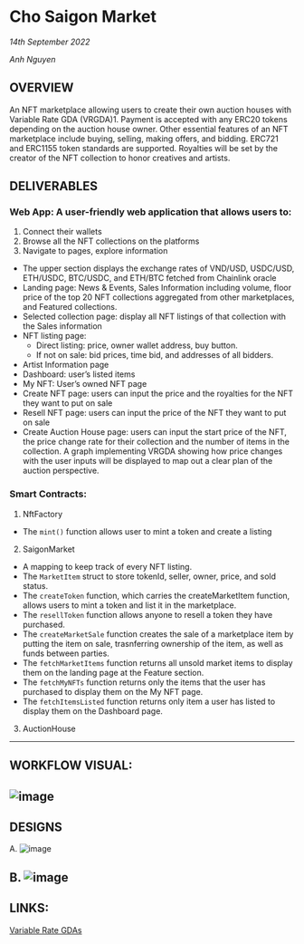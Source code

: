 
# Cho Saigon Market
_14th September 2022_

_Anh Nguyen_

## OVERVIEW
An NFT marketplace allowing users to create their own auction houses with Variable Rate GDA (VRGDA)1. Payment is accepted with any ERC20 tokens depending on the auction house owner. Other essential features of an NFT marketplace include buying, selling, making offers, and bidding. ERC721 and ERC1155 token standards are supported. Royalties will be set by the creator of the NFT collection to honor creatives and artists.

## DELIVERABLES

### Web App: A user-friendly web application that allows users to:
  1. Connect their wallets
  2. Browse all the NFT collections on the platforms
  3. Navigate to pages, explore information
  - The upper section displays the exchange rates of VND/USD, USDC/USD, ETH/USDC, BTC/USDC, and ETH/BTC fetched from Chainlink oracle
  - Landing page: News & Events, Sales Information including volume, floor price of the top 20 NFT collections aggregated from other marketplaces, and Featured collections.
  - Selected collection page: display all NFT listings of that collection with the Sales information
  - NFT listing page: 
    - Direct listing: price, owner wallet address, buy button.
    - If not on sale: bid prices, time bid, and addresses of all bidders.
  - Artist Information page
  - Dashboard: user’s listed items
  - My NFT: User’s owned NFT page
  - Create NFT page: users can input the price and the royalties for the NFT they want to put on sale
  - Resell NFT page: users can input the price of the NFT they want to put on sale
  - Create Auction House page: users can input the start price of the NFT, the price change rate for their collection and the number of items in the collection. A graph implementing VRGDA showing how price changes with the user inputs will be displayed to map out a clear plan of the auction perspective.  

### Smart Contracts: 
  
  1. NftFactory
  - The `mint()` function allows user to mint a token and create a listing


  2. SaigonMarket

  - A mapping to keep track of every NFT listing. 
  - The `MarketItem` struct to store tokenId, seller, owner, price, and sold status.
  - The `createToken` function, which carries the createMarketItem function, allows users to mint a token and list it in the marketplace.
  - The `resellToken` function allows anyone to resell a token they have purchased. 
  - The `createMarketSale` function creates the sale of a marketplace item by putting the item on sale, trasnferring ownership of the item, as well as funds between parties.
  - The `fetchMarketItems` function returns all unsold market items to display them on the landing page at the Feature section.
  - The `fetchMyNFTs` function returns only the items that the user has purchased to display them on the My NFT page.
  - The `fetchItemsListed` function returns only item a user has listed to display them on the Dashboard page.

  3. AuctionHouse 
------

## WORKFLOW VISUAL:

![image](https://user-images.githubusercontent.com/48362877/190517243-f216dad0-0d01-4bca-9cba-76a5da69913e.png)
------

## DESIGNS

A. 
![image](https://user-images.githubusercontent.com/48362877/190514990-9f3b2858-fe73-49b6-b970-c97c921c6a4f.png)

B.
![image](https://user-images.githubusercontent.com/48362877/190515013-ca0c9657-a0e8-441b-a62c-d2d24661c7f3.png)
------

## LINKS:

[Variable Rate GDAs](https://www.paradigm.xyz/2022/08/vrgda)
